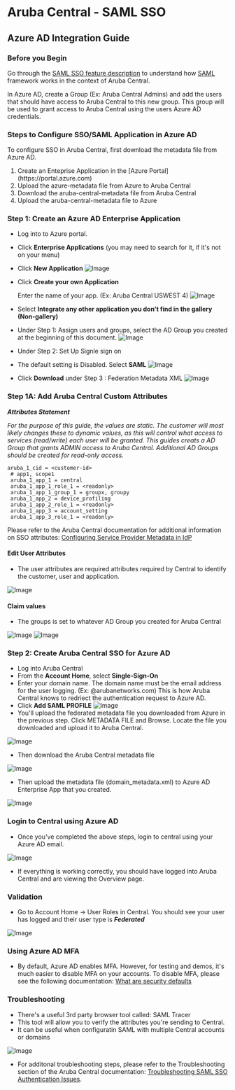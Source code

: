 # Aruba Central - SAML SSO

## Azure AD Integration Guide

### Before you Begin

Go through the [SAML SSO feature description](https://help.central.arubanetworks.com/2.5.3/documentation/online_help/content/nms/user-mgmt/saml-profile-conf.htm?Highlight=SSO) to understand how [SAML](https://help.central.arubanetworks.com/2.5.3/documentation/online_help/content/nms/user-mgmt/saml-profile-conf.htm?Highlight=SSO) framework works in the context of Aruba Central.

In Azure AD, create a Group (Ex: Aruba Central Admins) and add the users that should have access to Aruba Central to this new group. This group will be used to grant access to Aruba Central using the users Azure AD credentials.

### Steps to Configure SSO/SAML Application in Azure AD
To configure SSO in Aruba Central, first download the metadata file from Azure AD.


<ol>
<li>Create an Enteprise Application in the [Azure Portal](https://portal.azure.com)</li>
<li>Upload the azure-metadata file from Azure to Aruba Central</li>
<li>Download the aruba-central-metadata file from Aruba Central</li>
<li>Upload the aruba-central-metadata file to Azure </li>
</ol>


### Step 1: Create an Azure AD Enterprise Application

* Log into to Azure portal.

* Click **Enterprise Applications** (you may need to search for it, if it's not on your menu)

* Click **New Application**
![Image](images/new_app.png)

* Click **Create your own Application**
  
  Enter the name of your app. (Ex: Aruba Central USWEST 4)
![Image](images/create_app.png)
* Select **Integrate any other application you don't find in the gallery (Non-gallery)**
* Under Step 1: Assign users and groups, select the AD Group you created at the beginning of this document.
![Image](images/AssignUsersGroups.png)
* Under Step 2: Set Up Signle sign on
* The default setting is Disabled. Select **SAML** 
![Image](images/select-saml.png)
* Click **Download** under Step 3 : Federation Metadata XML
![Image](images/azure-download-metadata.png)


### Step 1A: Add Aruba Central Custom Attributes
***Attributes Statement***

*For the purpose of this guide, the values are static. The customer will most likely changes these to dynamic values, as this will 
control what access to services (read/write) each user will be granted. This guides creats a AD Group that grants ADMIN access to Aruba Central. Additional AD Groups should be created for read-only access.*

```
aruba_1_cid = <customer-id>  
 # app1, scope1 
 aruba_1_app_1 = central 
 aruba_1_app_1_role_1 = <readonly> 
 aruba_1_app_1_group_1 = groupx, groupy 
 aruba_1_app_2 = device_profiling 
 aruba_1_app_2_role_1 = <readonly> 
 aruba_1_app_3 = account_setting 
 aruba_1_app_3_role_1 = <readonly> 
```

Please refer to the Aruba Central documentation for additional information on SSO attributes: [Configuring Service Provider Metadata in IdP](https://help.central.arubanetworks.com/2.5.3/documentation/online_help/content/nms/user-mgmt/conf-idp-attributes.htm)


#### Edit User Attributes
* The user attributes are required attributes required by Central to identify the customer, user and application.

![Image](images/azure-user-attributes.png)

#### Claim values

* The groups is set to whatever AD Group you created for Aruba Central

![Image](images/azure-user-attributes-claim.png)
![Image](images/azure-user-attributes-claim-cid.png)


### Step 2: Create Aruba Central SSO for Azure AD

* Log into Aruba Central
* From the **Account Home**, select **Single-Sign-On**
* Enter your domain name. The domain name must be the email address for the user logging. (Ex: @arubanetworks.com) This is how Aruba Central knows to redriect the authentication request to Azure AD.
* Click **Add SAML PROFILE**
 ![Image](images/central-create-sso.png)
* You'll upload the federated metadata file you downloaded from Azure in the previous step. Click METADATA FILE and Browse. Locate the file you downloaded and upload it to Aruba Central. 

![Image](images/azure-browse-metadata.png)




* Then download the Aruba Central metadata file

![Image](images/central-metadata-xml.png)

* Then upload the metadata file (domain_metadata.xml) to Azure AD Enterprise App that you created.

![Image](images/upload-central-metadata-to-azure.png)





### Login to Central using Azure AD
* Once you've completed the above steps, login to central using your Azure AD email.


![Image](images/azure-sso-login.png)

* If everything is working correctly, you should have logged into Aruba Central and are viewing the Overview page.


### Validation
* Go to Account Home -> User Roles in Central.
You should see your user has logged and their user type is ***Federated***

![Image](images/central-user-is-federated.png)

### Using Azure AD MFA
* By default, Azure AD enables MFA. However, for testing and demos, it's much easier to disable MFA on your accounts. To disable MFA, please see the following documentation: [What are security defaults](https://docs.microsoft.com/en-us/azure/active-directory/fundamentals/concept-fundamentals-security-defaults)


### Troubleshooting
* There's a useful 3rd party browser tool called: SAML Tracer
* This tool will allow you to verify the attributes you're sending to Central.
* It can be useful when configuratin SAML with multiple Central accounts or domains

![Image](images/firefox-saml-tracer.png)

* For additonal troubleshooting steps, please refer to the Troubleshooting section of the Aruba Central documentation: [Troubleshooting SAML SSO Authentication Issues](https://help.central.arubanetworks.com/2.5.3/documentation/online_help/content/nms/user-mgmt/trblsht-saml.htm). 



